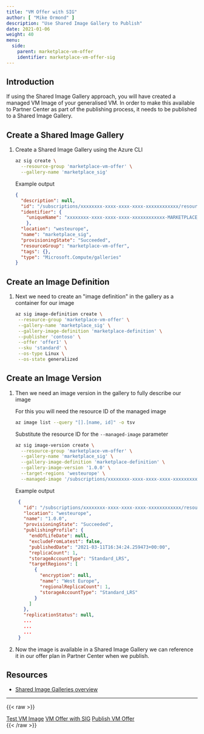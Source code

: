 ```yaml
---
title: "VM Offer with SIG"
author: [ "Mike Ormond" ]
description: "Use Shared Image Gallery to Publish"
date: 2021-01-06
weight: 40
menu:
  side:
    parent: marketplace-vm-offer
    identifier: marketplace-vm-offer-sig
---
```


## Introduction

If using the Shared Image Gallery approach, you will have created a managed VM Image of your generalised VM. In order to make this available to Partner Center as part of the publishing process, it needs to be published to a Shared Image Gallery.

## Create a Shared Image Gallery

1. Create a Shared Image Gallery using the Azure CLI

   ```bash
   az sig create \
     --resource-group 'marketplace-vm-offer' \
     --gallery-name 'marketplace_sig'
   ```

   Example output

   ```json
   {
     "description": null,
     "id": "/subscriptions/xxxxxxxx-xxxx-xxxx-xxxx-xxxxxxxxxxxx/resourceGroups/marketplace-vm-offer/providersMicrosoft.Compute/galleries/marketplace_sig",
     "identifier": {
       "uniqueName": "xxxxxxxx-xxxx-xxxx-xxxx-xxxxxxxxxxxx-MARKETPLACE_SIG"
       },
     "location": "westeurope",
     "name": "marketplace_sig",
     "provisioningState": "Succeeded",
     "resourceGroup": "marketplace-vm-offer",
     "tags": {},
     "type": "Microsoft.Compute/galleries"
   }
   ```

## Create an Image Definition

1. Next we need to create an "image definition" in the gallery as a container for our image

   ```bash
   az sig image-definition create \
    --resource-group 'marketplace-vm-offer' \
    --gallery-name 'marketplace_sig' \
    --gallery-image-definition 'marketplace-definition' \
    --publisher 'contoso' \
    --offer 'offer1' \
    --sku 'standard' \
    --os-type Linux \
    --os-state generalized
   ```

## Create an Image Version

1. Then we need an image version in the gallery to fully describe our image

   For this you will need the resource ID of the managed image

   ```bash
   az image list --query "[].[name, id]" -o tsv
   ```

    Substitute the resource ID for the `--managed-image` parameter

    ```bash
    az sig image-version create \
      --resource-group 'marketplace-vm-offer' \
      --gallery-name 'marketplace_sig' \
      --gallery-image-definition 'marketplace-definition' \
      --gallery-image-version '1.0.0' \
      --target-regions 'westeurope' \
      --managed-image '/subscriptions/xxxxxxxx-xxxx-xxxx-xxxx-xxxxxxxxxxxx/resourceGroups/MARKETPLACE-VM-OFFER/providers/Microsoft.Compute/images/marketplacevm-image'
    ```

   Example output

   ```json
    {
      "id": "/subscriptions/xxxxxxxx-xxxx-xxxx-xxxx-xxxxxxxxxxxx/resourceGroups/marketplace-vm-offer/providers/Microsoft.Compute/galleries/marketplace_sig/images/marketplace-definition/versions/1.0.0",
      "location": "westeurope",
      "name": "1.0.0",
      "provisioningState": "Succeeded",
      "publishingProfile": {
        "endOfLifeDate": null,
        "excludeFromLatest": false,
        "publishedDate": "2021-03-11T16:34:24.259473+00:00",
        "replicaCount": 1,
        "storageAccountType": "Standard_LRS",
        "targetRegions": [
          {
            "encryption": null,
            "name": "West Europe",
            "regionalReplicaCount": 1,
            "storageAccountType": "Standard_LRS"
          }
        ]
      },
      "replicationStatus": null,
      ...
      ...
      ...
    }
   ```

1. Now the image is available in a Shared Image Gallery we can reference it in our offer plan in Partner Center when we publish.

## Resources

* [Shared Image Galleries overview](https://docs.microsoft.com/azure/virtual-machines/shared-image-galleries)

---

{{< raw >}}
  <nav class="paginate-container" aria-label="Pagination">
    <div class="pagination">
      <a class="previous_page" rel="next" href="../vmoffer-test" aria-label="Previous Page">Test VM Image</a>
      <!-- <span class="previous_page" aria-disabled="true">Previous</span> -->
      <a class="text-gray-light" href="." aria-label="Top">VM Offer with SIG</a>
      <a class="next_page" rel="next" href="../vmpublish" aria-label="Next Page">Publish VM Offer</a>
      <!-- <span class="next_page" aria-disabled="true">Next</span> -->
    </div>
  </nav>
{{< /raw >}}
